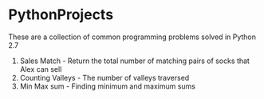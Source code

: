 # PythonProjects

These are a collection of common programming problems solved in Python 2.7

1. Sales Match - Return the total number of matching pairs of socks that Alex can sell
2. Counting Valleys - The number of valleys traversed
3. Min Max sum - Finding minimum and maximum sums
